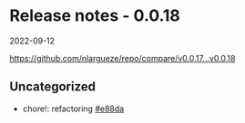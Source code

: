 # Release notes - 0.0.18

2022-09-12

https://github.com/nlargueze/repo/compare/v0.0.17...v0.0.18

## Uncategorized

- chore!: refactoring [#e88da](https://github.com/nlargueze/repo/commit/e88dae6d48fd85b094f58eab029a883969436101)
